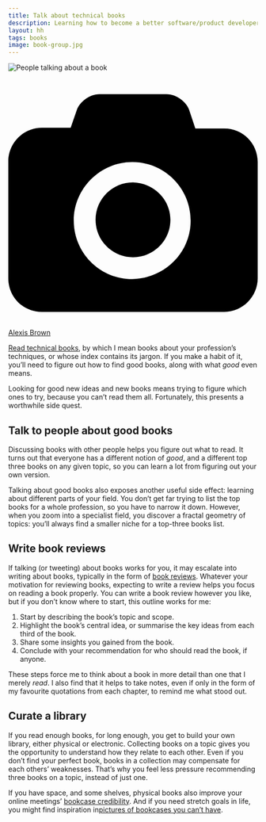 ```yaml
---
title: Talk about technical books
description: Learning how to become a better software/product developer/manager
layout: hh
tags: books
image: book-group.jpg
---
```


![People talking about a book](book-group.jpg)

<a class="unsplash" href="https://unsplash.com/photos/omeaHbEFlN4" rel="noopener noreferrer"><span><svg xmlns="http://www.w3.org/2000/svg" viewBox="0 0 32 32"><title>unsplash-logo</title><path d="M20.8 18.1c0 2.7-2.2 4.8-4.8 4.8s-4.8-2.1-4.8-4.8c0-2.7 2.2-4.8 4.8-4.8 2.7.1 4.8 2.2 4.8 4.8zm11.2-7.4v14.9c0 2.3-1.9 4.3-4.3 4.3h-23.4c-2.4 0-4.3-1.9-4.3-4.3v-15c0-2.3 1.9-4.3 4.3-4.3h3.7l.8-2.3c.4-1.1 1.7-2 2.9-2h8.6c1.2 0 2.5.9 2.9 2l.8 2.4h3.7c2.4 0 4.3 1.9 4.3 4.3zm-8.6 7.5c0-4.1-3.3-7.5-7.5-7.5-4.1 0-7.5 3.4-7.5 7.5s3.3 7.5 7.5 7.5c4.2-.1 7.5-3.4 7.5-7.5z"></path></svg></span><span>Alexis Brown</span></a>

[Read technical books](read-technical-books), by which I mean books about your profession’s techniques, or whose index contains its jargon.
If you make a habit of it, you’ll need to figure out how to find good books, along with what _good_ even means.

Looking for good new ideas and new books means trying to figure which ones to try, because you can’t read them all.
Fortunately, this presents a worthwhile side quest.

## Talk to people about good books

Discussing books with other people helps you figure out what to read.
It turns out that everyone has a different notion of _good_, and a different top three books on any given topic, so you can learn a lot from figuring out your own version.

Talking about good books also exposes another useful side effect: learning about different parts of your field.
You don’t get far trying to list the top books for a whole profession, so you have to narrow it down.
However, when you zoom into a specialist field, you discover a fractal geometry of topics:
you’ll always find a smaller niche for a top-three books list.

## Write book reviews

If talking (or tweeting) about books works for you, it may escalate into writing about books, typically in the form of
[book reviews](/tag/book).
Whatever your motivation for reviewing books, expecting to write a review helps you focus on reading a book properly.
You can write a book review however you like, but if you don’t know where to start, this outline works for me:

1. Start by describing the book’s topic and scope.
2. Highlight the book’s central idea, or summarise the key ideas from each third of the book.
3. Share some insights you gained from the book.
4. Conclude with your recommendation for who should read the book, if anyone.

These steps force me to think about a book in more detail than one that I merely _read_.
I also find that it helps to take notes, even if only in the form of my favourite quotations from each chapter, to remind me what stood out.

## Curate a library

If you read enough books, for long enough, you get to build your own library, either physical or electronic.
Collecting books on a topic gives you the opportunity to understand how they relate to each other.
Even if you don’t find your perfect book, books in a collection may compensate for each others’ weaknesses.
That’s why you feel less pressure recommending three books on a topic, instead of just one.

If you have space, and some shelves, physical books also improve your online meetings’
[bookcase credibility](https://twitter.com/BCredibility).
And if you need stretch goals in life, you might find inspiration in[pictures of bookcases you can’t have](https://www.bookcaseporn.com/).
